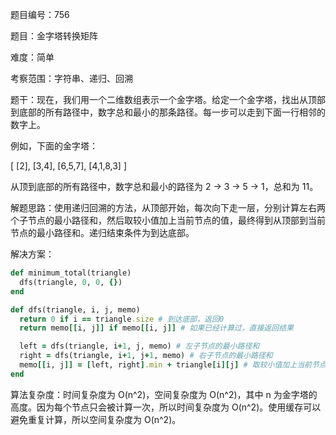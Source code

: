 题目编号：756

题目：金字塔转换矩阵

难度：简单

考察范围：字符串、递归、回溯

题干：现在，我们用一个二维数组表示一个金字塔。给定一个金字塔，找出从顶部到底部的所有路径中，数字总和最小的那条路径。每一步可以走到下面一行相邻的数字上。

例如，下面的金字塔：

[
     [2],
    [3,4],
   [6,5,7],
  [4,1,8,3]
]

从顶到底部的所有路径中，数字总和最小的路径为 2 -> 3 -> 5 -> 1，总和为 11。

解题思路：使用递归回溯的方法，从顶部开始，每次向下走一层，分别计算左右两个子节点的最小路径和，然后取较小值加上当前节点的值，最终得到从顶部到当前节点的最小路径和。递归结束条件为到达底部。

解决方案：

```ruby
def minimum_total(triangle)
  dfs(triangle, 0, 0, {})
end

def dfs(triangle, i, j, memo)
  return 0 if i == triangle.size # 到达底部，返回0
  return memo[[i, j]] if memo[[i, j]] # 如果已经计算过，直接返回结果

  left = dfs(triangle, i+1, j, memo) # 左子节点的最小路径和
  right = dfs(triangle, i+1, j+1, memo) # 右子节点的最小路径和
  memo[[i, j]] = [left, right].min + triangle[i][j] # 取较小值加上当前节点的值，存入缓存
end
```

算法复杂度：时间复杂度为 O(n^2)，空间复杂度为 O(n^2)，其中 n 为金字塔的高度。因为每个节点只会被计算一次，所以时间复杂度为 O(n^2)。使用缓存可以避免重复计算，所以空间复杂度为 O(n^2)。